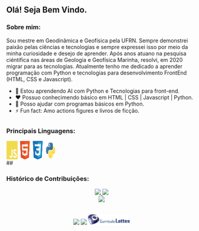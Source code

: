 
## Olá! Seja Bem Vindo.

### Sobre mim:
Sou mestre em Geodinâmica e  Geofísica pela UFRN. Sempre demonstrei paixão pelas ciências e tecnologias e sempre expressei isso por meio da minha curiosidade e desejo de aprender. Após anos atuano na pesquisa ciéntifica nas áreas de Geologia e Geofísica Marinha, resolvi, em 2020 migrar para as tecnologias. Atualmente tenho me dedicado a aprender programação com Python e tecnologias para desenvolvimento FrontEnd (HTML, CSS e Javascript).

- :book: Estou aprendendo AI com Python e Tecnologias para front-end.
- :hearts: Possuo conhecimendo básico em HTML | CSS | Javascript | Python.
- 👯 Posso ajudar com programas básicos em Python.
- ⚡ Fun fact: Amo actions figures e livros de ficção.
##

### Principais Linguagens:
<div style="display: inline_block">
  <img align="center" alt="Andressa-Js" height="50" width="30" src="https://raw.githubusercontent.com/devicons/devicon/master/icons/javascript/javascript-plain.svg">
  <img align="center" alt="Andressa-HTML" height="50" width="30" src="https://raw.githubusercontent.com/devicons/devicon/master/icons/html5/html5-original.svg">
  <img align="center" alt="Andressa-CSS" height="50" width="30" src="https://raw.githubusercontent.com/devicons/devicon/master/icons/css3/css3-original.svg">
  <img align="center" alt="Andressa-Python" height="50" width="30" src="https://raw.githubusercontent.com/devicons/devicon/master/icons/python/python-original.svg">
</div>
 ##
 
### Histórico de Contribuições: 
<div align="center">
  <a href="https://github.com/AndressaLF">
  <img height="150em" src="https://github-readme-stats.vercel.app/api?username=AndressaLF&hide_border=true&show_icons=true&theme=merko&include_all_commits=true&count_private=true"/>
  <img height="150em" src="https://github-readme-stats.vercel.app/api/top-langs/?username=AndressaLF&hide_border=true&include_all_commits=true&count_private=true&layout=compact&langs_count8=8&theme=merko"/><br>
  <img height="350em" src="https://github-readme-stats.vercel.app/api/top-langs/?username=anuraghazra&langs_count=8&theme=merko"/>
</div>

 ##
 
<div align="center"> 
  <a href = "andressalimaferreira@gmail.com"><img src="https://img.shields.io/badge/Gmail-D14836?style=for-the-badge&logo=gmail&logoColor=white" target="_blank"></a>
  <a href="https://www.linkedin.com/in/andressalf/" target="_blank"><img src="https://img.shields.io/badge/-LinkedIn-%230077B5?style=for-the-badge&logo=linkedin&logoColor=white" target="_blank"></a>
  <a href="http://lattes.cnpq.br/6867139471633758"><img src="image_preview2.png" width="111" height="28"></a>
 </div>
